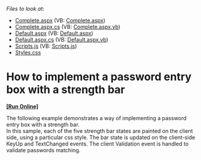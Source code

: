 <!-- default file list -->
*Files to look at*:

* [Complete.aspx](./CS/WebSite/Complete.aspx) (VB: [Complete.aspx](./VB/WebSite/Complete.aspx))
* [Complete.aspx.cs](./CS/WebSite/Complete.aspx.cs) (VB: [Complete.aspx.vb](./VB/WebSite/Complete.aspx.vb))
* [Default.aspx](./CS/WebSite/Default.aspx) (VB: [Default.aspx](./VB/WebSite/Default.aspx))
* [Default.aspx.cs](./CS/WebSite/Default.aspx.cs) (VB: [Default.aspx.vb](./VB/WebSite/Default.aspx.vb))
* [Scripts.js](./CS/WebSite/Scripts.js) (VB: [Scripts.js](./VB/WebSite/Scripts.js))
* [Styles.css](./CS/WebSite/Styles.css)
<!-- default file list end -->
# How to implement a password entry box with a strength bar
<!-- run online -->
**[[Run Online]](https://codecentral.devexpress.com/e2680/)**
<!-- run online end -->


<p>The following example demonstrates a way of implementing a password entry box with a strength bar.<br />
In this sample, each of the five strength bar states are painted on the client side, using a particular css style. The bar state is updated on the client-side KeyUp and TextChanged events. The client Validation event is handled to validate passwords matching.</p>

<br/>


